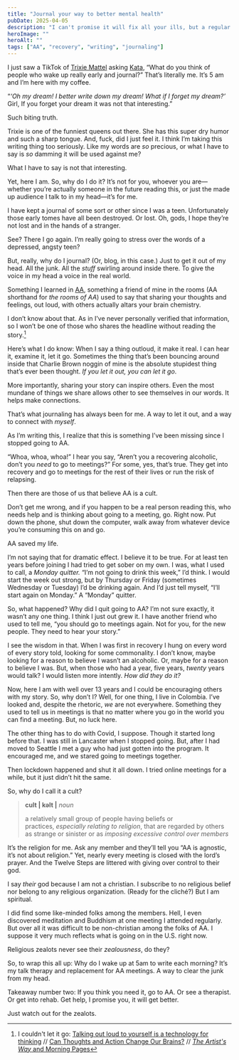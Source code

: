 ```yaml
---
title: "Journal your way to better mental health"
pubDate: 2025-04-05
description: "I can't promise it will fix all your ills, but a regular writing habit is actually good for you."
heroImage: ""
heroAlt: "" 
tags: ["AA", "recovery", "writing", "journaling"]
---
```

I just saw a TikTok of [Trixie Mattel](https://www.trixiemattel.com/) asking [Kata](https://welovekatya.com/), “What do you think of people who wake up really early and journal?” That’s literally me. It’s 5 am and I’m here with my coffee.

“*‘Oh my dream! I better write down my dream! What if I forget my dream?’* Girl, If you forget your dream it was not that interesting.”

Such biting truth. 

Trixie is one of the funniest queens out there. She has this super dry humor and such a sharp tongue. And, fuck, did I just feel it. I think I’m taking this writing thing too seriously. Like my words are *so* precious, or what I have to say is *so* damming it will be used against me?

What I have to say is not that interesting.

Yet, here I am. So, why do I do it? It’s not for you, whoever you are—whether you’re actually someone in the future reading this, or just the made up audience I talk to in my head—it’s for me. 

I have kept a journal of some sort or other since I was a teen. Unfortunately those early tomes have all been destroyed. Or lost. Oh, gods, I hope they’re not lost and in the hands of a stranger.

See? There I go again. I’m really going to stress over the words of a depressed, angsty teen?

But, really, why do I journal? (Or, blog, in this case.) Just to get it out of my head. All the junk. All the *stuff* swirling around inside there. To give the voice in my head a voice in the real world.

Something I learned in [AA](https://www.aa.org/), something a friend of mine in the rooms (AA shorthand for *the rooms of AA*) used to say that sharing your thoughts and feelings, out loud, with others actually altars your brain chemistry.

I don’t know about that. As in I’ve never personally verified that information, so I won’t be one of those who shares the headline without reading the story.[^1]

Here’s what I do know: When I say a thing outloud, it make it real. I can hear it, examine it, let it go. Sometimes the thing that’s been bouncing around inside that Charlie Brown noggin of mine is the absolute stupidest thing that’s ever been thought. *If you let it out, you can let it go*.

More importantly, sharing your story can inspire others. Even the most mundane of things we share allows other to see themselves in our words. It helps make connections. 

That’s what journaling has always been for me. A way to let it out, and a way to connect with *myself*. 

As I’m writing this, I realize that this is something I’ve been missing since I stopped going to AA.

“Whoa, whoa, whoa!” I hear you say, “Aren’t you a recovering alcoholic, don’t you *need* to go to meetings?” For some, yes, that’s true. They get into recovery and go to meetings for the rest of their lives or run the risk of relapsing. 

Then there are those of us that believe AA is a cult.  

Don’t get me wrong, and if you happen to be a real person reading this, who needs help and is thinking about going to a meeting, go. Right now. Put down the phone, shut down the computer, walk away from whatever device you’re consuming this on and go. 

AA saved my life.

I’m not saying that for dramatic effect. I believe it to be true. For at least ten years before joining I had tried to get sober on my own. I was, what I used to call, a *Monday quitter.* “I’m not going to drink this week,” I’d think. I would start the week out strong, but by Thursday or Friday (sometimes Wednesday or Tuesday) I’d be drinking again. And I’d just tell myself, “I’ll start again on Monday.” A “Monday” quitter.

So, what happened? Why did I quit going to AA? I’m not sure exactly, it wasn’t any one thing. I think I just out grew it. I have another friend who used to tell me, “you should go to meetings again. Not for you, for the new people. They need to hear your story.”

I see the wisdom in that. When I was first in recovery I hung on every word of every story told, looking for some commonality. I don’t know, maybe looking for a reason to believe I wasn’t an alcoholic. Or, maybe for a reason to believe I was. But, when those who had a year, five years, *twenty* years would talk? I would listen more intently. *How did they do it?* 

Now, here I am with well over 13 years and I could be encouraging others with my story. So, why don’t I? Well, for one thing, I live in Colombia. I’ve looked and, despite the rhetoric, *we* are not everywhere. Something they used to tell us in meetings is that no matter where you go in the world you can find a meeting. But, no luck here. 

The other thing has to do with Covid, I suppose. Though it started long before that. I was still in Lancaster when I stopped going. But, after I had moved to Seattle I met a guy who had just gotten into the program. It encouraged me, and we stared going to meetings together.

Then lockdown happened and shut it all down. I tried online meetings for a while, but it just didn’t hit the same.

So, why do I call it a cult? 

> **cult | kəlt |**
> *noun*
> 
> a relatively small group of people having beliefs or practices, *especially relating to religion*, that are regarded by others as strange or sinister or as *imposing excessive control over members*

It’s the religion for me. Ask any member and they’ll tell you “AA is agnostic, it’s not about religion.” Yet, nearly every meeting is closed with the lord’s prayer. And the Twelve Steps are littered with giving over control to their god. 

I say *their* god because I am not a christian. I subscribe to no religious belief nor belong to any religious organization. (Ready for the cliché?) But I am spiritual. 

I did find some like-minded folks among the members. Hell, I even discovered meditation and Buddhism at one meeting I attended regularly. But over all it was difficult to be non-christian among the folks of AA. I suppose it very much reflects what is going on in the U.S. right now. 

Religious zealots never see their *zealousness*, do they? 

So, to wrap this all up: Why do I wake up at 5am to write each morning? It’s my talk therapy and replacement for AA meetings. A way to clear the junk from my head.

Takeaway number two: If you think you need it, go to AA. Or see a therapist. Or get into rehab. Get help, I promise you, it will get better.

Just watch out for the zealots.

[^1]: I couldn't let it go:
[Talking out loud to yourself is a technology for thinking](https://psyche.co/ideas/talking-out-loud-to-yourself-is-a-technology-for-thinking) // 
[Can Thoughts and Action Change Our Brains?](https://www.npr.org/2007/02/02/7131130/can-thoughts-and-action-change-our-brains) // 
[*The Artist's Way* and Morning Pages](https://juliacameronlive.com/)